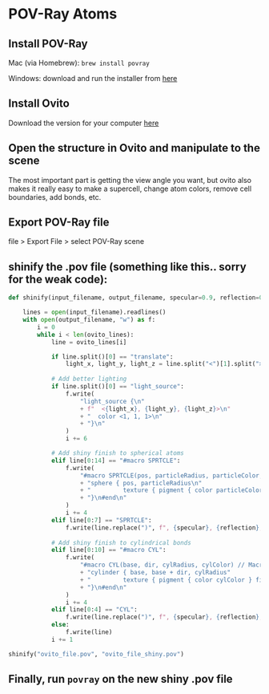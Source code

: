 # POV-Ray Atoms

## Install POV-Ray

Mac (via Homebrew): `brew install povray`

Windows: download and run the installer from [here](https://www.povray.org/download/)

## Install Ovito
Download the version for your computer [here](https://www.povray.org/download/)

## Open the structure in Ovito and manipulate to the scene
The most important part is getting the view angle you want, but ovito also makes it really easy to make a supercell, change atom colors, remove cell boundaries, add bonds, etc.

## Export POV-Ray file
file > Export File > select POV-Ray scene

## shinify the .pov file (something like this.. sorry for the weak code):

```python
def shinify(input_filename, output_filename, specular=0.9, reflection=0.6, diffuse=0.4):

    lines = open(input_filename).readlines()
    with open(output_filename, "w") as f:
        i = 0
        while i < len(ovito_lines):
            line = ovito_lines[i]

            if line.split()[0] == "translate":
                light_x, light_y, light_z = line.split("<")[1].split(">")[0].split(",")
            
            # Add better lighting
            if line.split()[0] == "light_source":
                f.write(
                    "light_source {\n"
                    + f"  <{light_x}, {light_y}, {light_z}>\n"
                    + "  color <1, 1, 1>\n"
                    + "}\n"
                )
                i += 6

            # Add shiny finish to spherical atoms
            elif line[0:14] == "#macro SPRTCLE":
                f.write(
                    "#macro SPRTCLE(pos, particleRadius, particleColor, spc, ref, dif) // Macro for spherical particles\n"
                    + "sphere { pos, particleRadius\n"
                    + "         texture { pigment { color particleColor } finish { specular spc reflection ref diffuse dif } }\n"
                    + "}\n#end\n"
                )
                i += 4
            elif line[0:7] == "SPRTCLE":
                f.write(line.replace(")", f", {specular}, {reflection}, {diffuse})"))
            
            # Add shiny finish to cylindrical bonds
            elif line[0:10] == "#macro CYL":
                f.write(
                    "#macro CYL(base, dir, cylRadius, cylColor) // Macro for cylinders"
                    + "cylinder { base, base + dir, cylRadius"
                    + "         texture { pigment { color cylColor } finish { specular spc reflection ref diffuse dif } }\n"
                    + "}\n#end\n"
                )
                i += 4
            elif line[0:4] == "CYL":
                f.write(line.replace(")", f", {specular}, {reflection}, {diffuse})"))
            else:
                f.write(line)
            i += 1

shinify("ovito_file.pov", "ovito_file_shiny.pov")
```

## Finally, run `povray` on the new shiny .pov file
